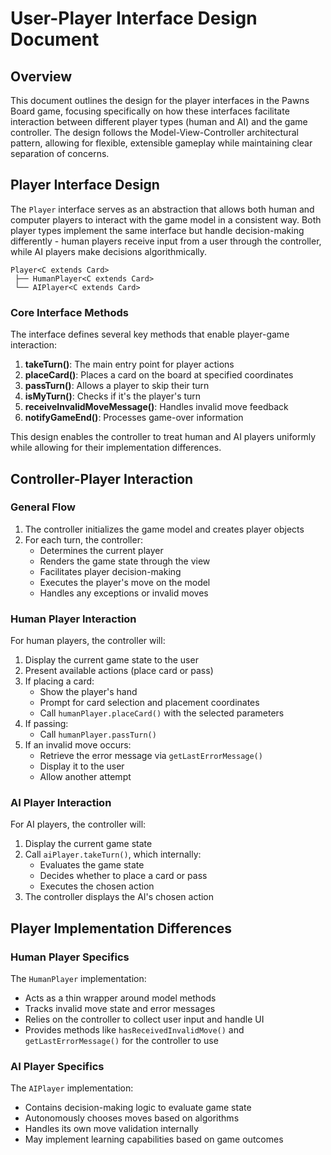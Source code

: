 # User-Player Interface Design Document

## Overview

This document outlines the design for the player interfaces in the Pawns Board game, focusing specifically on how these interfaces facilitate interaction between different player types (human and AI) and the game controller. The design follows the Model-View-Controller architectural pattern, allowing for flexible, extensible gameplay while maintaining clear separation of concerns.

## Player Interface Design

The `Player` interface serves as an abstraction that allows both human and computer players to interact with the game model in a consistent way. Both player types implement the same interface but handle decision-making differently - human players receive input from a user through the controller, while AI players make decisions algorithmically.

```
Player<C extends Card>
 ├── HumanPlayer<C extends Card>
 └── AIPlayer<C extends Card>
```

### Core Interface Methods

The interface defines several key methods that enable player-game interaction:

1. **takeTurn()**: The main entry point for player actions
2. **placeCard()**: Places a card on the board at specified coordinates
3. **passTurn()**: Allows a player to skip their turn
4. **isMyTurn()**: Checks if it's the player's turn
5. **receiveInvalidMoveMessage()**: Handles invalid move feedback
6. **notifyGameEnd()**: Processes game-over information

This design enables the controller to treat human and AI players uniformly while allowing for their implementation differences.

## Controller-Player Interaction

### General Flow

1. The controller initializes the game model and creates player objects
2. For each turn, the controller:
   - Determines the current player
   - Renders the game state through the view
   - Facilitates player decision-making 
   - Executes the player's move on the model
   - Handles any exceptions or invalid moves

### Human Player Interaction

For human players, the controller will:

1. Display the current game state to the user
2. Present available actions (place card or pass)
3. If placing a card:
   - Show the player's hand
   - Prompt for card selection and placement coordinates
   - Call `humanPlayer.placeCard()` with the selected parameters
4. If passing:
   - Call `humanPlayer.passTurn()`
5. If an invalid move occurs:
   - Retrieve the error message via `getLastErrorMessage()`
   - Display it to the user
   - Allow another attempt

### AI Player Interaction

For AI players, the controller will:

1. Display the current game state
2. Call `aiPlayer.takeTurn()`, which internally:
   - Evaluates the game state
   - Decides whether to place a card or pass
   - Executes the chosen action
3. The controller displays the AI's chosen action

## Player Implementation Differences

### Human Player Specifics

The `HumanPlayer` implementation:
- Acts as a thin wrapper around model methods
- Tracks invalid move state and error messages
- Relies on the controller to collect user input and handle UI
- Provides methods like `hasReceivedInvalidMove()` and `getLastErrorMessage()` for the controller to use

### AI Player Specifics

The `AIPlayer` implementation:
- Contains decision-making logic to evaluate game state
- Autonomously chooses moves based on algorithms
- Handles its own move validation internally
- May implement learning capabilities based on game outcomes
